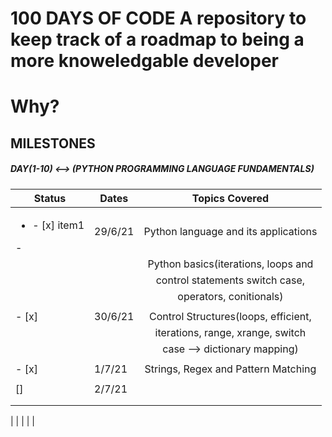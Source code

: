 # 100 DAYS OF CODE A repository to keep track of a roadmap to being a more knoweledgable developer

# Why?

## MILESTONES

##### DAY(1-10) <--> (PYTHON PROGRAMMING LANGUAGE FUNDAMENTALS)

| Status                  | Dates   |            Topics Covered            |
| ----------------------- | ------- | :----------------------------------: |
| <ul><li>- [x] item1</li></ul>-| 29/6/21 | Python language and its applications |
|                         |         | Python basics(iterations, loops and  |
|                         |         |   control statements switch case,    |
|                         |         |       operators, conitionals)        |
|                         |         |                                      |
| - [x]                   | 30/6/21 | Control Structures(loops, efficient, |
|                         |         |  iterations, range, xrange, switch   |
|                         |         |     case --> dictionary mapping)     |
|                         |         |                                      |
| - [x]                   | 1/7/21  | Strings, Regex and Pattern Matching  |
|                         |         |                                      |
| []                      | 2/7/21  |                                      |
|                         |         |                                      |
|                         |         |                                      |

| | | | |
